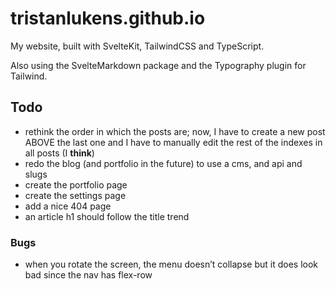 # tristanlukens.github.io

My website, built with SvelteKit, TailwindCSS and TypeScript.

Also using the SvelteMarkdown package and the Typography plugin for Tailwind.

## Todo

- rethink the order in which the posts are; now, I have to create a new post ABOVE the last one and I have to manually edit the rest of the indexes in all posts (I **think**)
- redo the blog (and portfolio in the future) to use a cms, and api and slugs
- create the portfolio page
- create the settings page
- add a nice 404 page
- an article h1 should follow the title trend

### Bugs

- when you rotate the screen, the menu doesn’t collapse but it does look bad since the nav has flex-row
